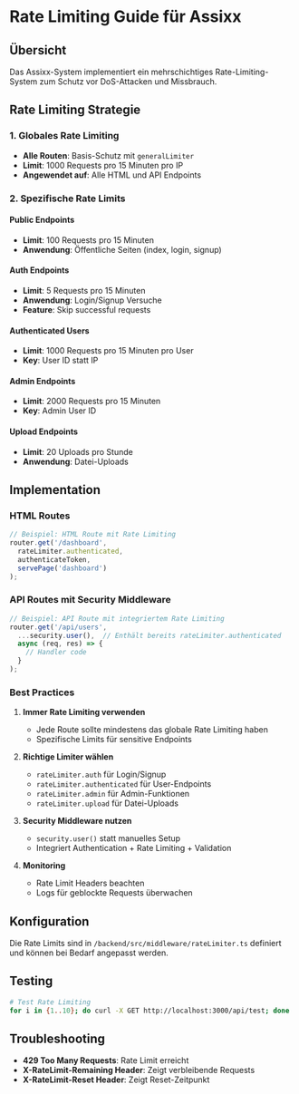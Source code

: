 # Rate Limiting Guide für Assixx

## Übersicht

Das Assixx-System implementiert ein mehrschichtiges Rate-Limiting-System zum Schutz vor DoS-Attacken und Missbrauch.

## Rate Limiting Strategie

### 1. Globales Rate Limiting
- **Alle Routen**: Basis-Schutz mit `generalLimiter`
- **Limit**: 1000 Requests pro 15 Minuten pro IP
- **Angewendet auf**: Alle HTML und API Endpoints

### 2. Spezifische Rate Limits

#### Public Endpoints
- **Limit**: 100 Requests pro 15 Minuten
- **Anwendung**: Öffentliche Seiten (index, login, signup)

#### Auth Endpoints
- **Limit**: 5 Requests pro 15 Minuten
- **Anwendung**: Login/Signup Versuche
- **Feature**: Skip successful requests

#### Authenticated Users
- **Limit**: 1000 Requests pro 15 Minuten pro User
- **Key**: User ID statt IP

#### Admin Endpoints
- **Limit**: 2000 Requests pro 15 Minuten
- **Key**: Admin User ID

#### Upload Endpoints
- **Limit**: 20 Uploads pro Stunde
- **Anwendung**: Datei-Uploads

## Implementation

### HTML Routes
```typescript
// Beispiel: HTML Route mit Rate Limiting
router.get('/dashboard', 
  rateLimiter.authenticated, 
  authenticateToken, 
  servePage('dashboard')
);
```

### API Routes mit Security Middleware
```typescript
// Beispiel: API Route mit integriertem Rate Limiting
router.get('/api/users',
  ...security.user(),  // Enthält bereits rateLimiter.authenticated
  async (req, res) => {
    // Handler code
  }
);
```

### Best Practices

1. **Immer Rate Limiting verwenden**
   - Jede Route sollte mindestens das globale Rate Limiting haben
   - Spezifische Limits für sensitive Endpoints

2. **Richtige Limiter wählen**
   - `rateLimiter.auth` für Login/Signup
   - `rateLimiter.authenticated` für User-Endpoints
   - `rateLimiter.admin` für Admin-Funktionen
   - `rateLimiter.upload` für Datei-Uploads

3. **Security Middleware nutzen**
   - `security.user()` statt manuelles Setup
   - Integriert Authentication + Rate Limiting + Validation

4. **Monitoring**
   - Rate Limit Headers beachten
   - Logs für geblockte Requests überwachen

## Konfiguration

Die Rate Limits sind in `/backend/src/middleware/rateLimiter.ts` definiert und können bei Bedarf angepasst werden.

## Testing

```bash
# Test Rate Limiting
for i in {1..10}; do curl -X GET http://localhost:3000/api/test; done
```

## Troubleshooting

- **429 Too Many Requests**: Rate Limit erreicht
- **X-RateLimit-Remaining Header**: Zeigt verbleibende Requests
- **X-RateLimit-Reset Header**: Zeigt Reset-Zeitpunkt